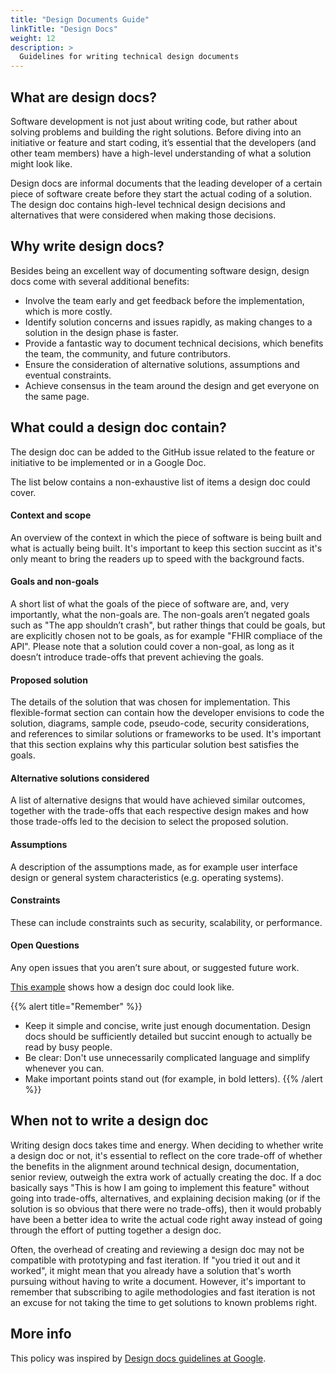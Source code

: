 ```yaml
---
title: "Design Documents Guide"
linkTitle: "Design Docs"
weight: 12
description: >
  Guidelines for writing technical design documents
---
```


## What are design docs?
Software development is not just about writing code, but rather about solving problems and building the right solutions. Before diving into an initiative or feature and start coding, it’s essential that the developers (and other team members) have a high-level understanding of what a solution might look like. 

Design docs are informal documents that the leading developer of a certain piece of software create before they start the actual coding of a solution. The design doc contains high-level technical design decisions and alternatives that were considered when making those decisions. 

## Why write design docs?

Besides being an excellent way of documenting software design, design docs come with several additional benefits:

* Involve the team early and get feedback before the implementation, which is more costly.
* Identify solution concerns and issues rapidly, as making changes to a solution in the design phase is faster.
* Provide a fantastic way to document technical decisions, which benefits the team, the community, and future contributors.  
* Ensure the consideration of alternative solutions, assumptions and eventual constraints.
* Achieve consensus in the team around the design and get everyone on the same page.

## What could a design doc contain?

The design doc can be added to the GitHub issue related to the feature or initiative to be implemented or in a Google Doc. 

The list below contains a non-exhaustive list of items a design doc could cover.

#### Context and scope
An overview of the context in which the piece of software is being built and what is actually being built. It's important to keep this section succint as it's only meant to bring the readers up to speed with the background facts.

#### Goals and non-goals
A short list of what the goals of the piece of software are, and, very importantly, what the non-goals are. The non-goals aren’t negated goals such as "The app shouldn’t crash", but rather things that could be goals, but are explicitly chosen not to be goals, as for example "FHIR compliace of the API". Please note that a solution could cover a non-goal, as long as it doesn’t introduce trade-offs that prevent achieving the goals.

#### Proposed solution
The details of the solution that was chosen for implementation. This flexible-format section can contain how the developer envisions to code the solution, diagrams, sample code, pseudo-code, security considerations, and references to similar solutions or frameworks to be used. It's important that this section explains why this particular solution best satisfies the goals.

#### Alternative solutions considered
A list of alternative designs that would have achieved similar outcomes, together with the trade-offs that each respective design makes and how those trade-offs led to the decision to select the proposed solution.

#### Assumptions
A description of the assumptions made, as for example user interface design or general system characteristics (e.g. operating systems).

#### Constraints
These can include constraints such as security, scalability, or performance.

#### Open Questions
Any open issues that you aren’t sure about, or suggested future work.

[This example](https://docs.google.com/document/d/1bR3jygKQvfIK1CkRaplxz4LyXQqgO21MTjy8Jsd6s6c/edit?usp=sharing) shows how a design doc could look like.

{{% alert title="Remember" %}}
* Keep it simple and concise, write just enough documentation. Design docs should be sufficiently detailed but succint enough to actually be read by busy people.
* Be clear: Don't use unnecessarily complicated language and simplify whenever you can.
* Make important points stand out (for example, in bold letters).
{{% /alert %}}

## When not to write a design doc

Writing design docs takes time and energy. When deciding to whether write a design doc or not, it's essential to reflect on the core trade-off of whether the benefits in the alignment around technical design, documentation, senior review, outweigh the extra work of actually creating the doc. If a doc basically says "This is how I am going to implement this feature" without going into trade-offs, alternatives, and explaining decision making (or if the solution is so obvious that there were no trade-offs), then it would probably have been a better idea to write the actual code right away instead of going through the effort of putting together a design doc.

Often, the overhead of creating and reviewing a design doc may not be compatible with prototyping and fast iteration. If "you tried it out and it worked", it might mean that you already have a solution that's worth pursuing without having to write a document. However, it's important to remember that subscribing to agile methodologies and fast iteration is not an excuse for not taking the time to get solutions to known problems right. 

## More info

This policy was inspired by [Design docs guidelines at Google](https://www.industrialempathy.com/posts/design-docs-at-google/).